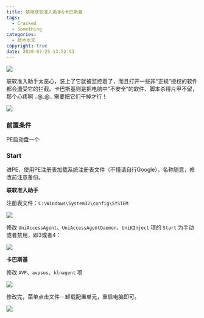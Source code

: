 ```yaml
---
title: 禁用联软准入助手&卡巴斯基
tags:
  - Cracked
  - Something
categories:
  - 技术水文
copyright: true
date: 2020-07-25 13:52:51
---
```


![](https://s1.ax1x.com/2020/10/14/04356A.md.jpg)

联软准入助手太恶心，装上了它就被监控着了，而且打开一些非“正规”授权的软件都会遭受它的拦截。卡巴斯基则是把电脑中“不安全”的软件、脚本杀得片甲不留，那个心疼啊 ..@_@.. 需要把它们干掉才行！

![](https://s1.ax1x.com/2020/10/14/041IaT.png)

### 前置条件 ###

PE启动盘一个

### Start ###

进PE，使用PE注册表加载系统注册表文件（不懂请自行Google），名称随意，修改前注意备份。

**联软准入助手**

注册表文件：`C:\Windows\System32\config\SYSTEM`

![](https://s1.ax1x.com/2020/10/14/041bRJ.png)

修改 `UniAccessAgent`、`UniAccessAgentDaemon`、`UniKInject` 项的 `Start` 为手动或者禁用，即3或者4：

![](https://s1.ax1x.com/2020/10/14/041HG4.png)

**卡巴斯基**

修改 `AVP`、`avpsus`、`klnagent` 项

![](https://s1.ax1x.com/2020/10/14/041oIU.png)

修改完，菜单点击文件－卸载配置单元，重启电脑即可。

![](https://s1.ax1x.com/2020/10/14/0417iF.png)


